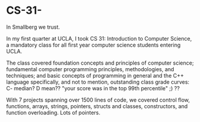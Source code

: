 # CS-31-

In Smallberg we trust.

In my first quarter at UCLA, I took CS 31: Introduction to Computer Science, a mandatory class for all first year computer science students entering UCLA. 

The class covered foundation concepts and principles of computer science; fundamental computer programming principles, methodologies, and techniques; and basic concepts of programming in general and the C++ language specifically, and not to mention, outstanding class grade curves: C- median? D mean?? "your score was in the top 99th percentile" ;) ??

With 7 projects spanning over 1500 lines of code, we covered control flow, functions, arrays, strings, pointers, structs and classes, constructors, and function overloading. Lots of pointers. 
